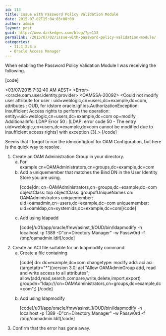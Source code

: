 ```yaml
---
id: 113
title: Issue with Password Policy Validation Module
date: 2015-07-02T15:04:03+00:00
author: admin
layout: post
guid: http://www.darkedges.com/blog/?p=113
permalink: /2015/07/02/issue-with-password-policy-validation-module/
categories:
  - 11.1.2.3.x
  - Oracle Access Manager
---
```

When enabling the Password Policy Validation Module I was receiving the following.

[code]

&lt;03/07/2015 7:32:40 AM AEST&gt; &lt;Error&gt; &lt;oracle.oam.user.identity.provider&gt; &lt;OAMSSA-20092&gt; 
&lt;Could not modify user attribute for user : uid=weblogic,cn=users,dc=example,dc=com, 
attributes : OUD, for idstore oracle.igf.ids.AuthorizationException: Insufficient Access 
rights to perform the operation: entity=uid=weblogic,cn=users,dc=example,dc=com 
op=modify AdditionalInfo: LDAP Error 50 : [LDAP: error code 50 - The entry 
uid=weblogic,cn=users,dc=example,dc=com cannot be modified due to insufficient access 
rights] with exception {3}.&gt;
[/code]

Seems that I forgot to run the idmconfigtool for OAM Configuration, but here is the quick way to resolve.
<ol>
	<li>Create an OAM Administration Group in your directory.
<ol style="list-style-type: lower-alpha;">
	<li>For example cn=OAMAdministrators,cn=groups,dc=example,dc=com</li>
	<li>Add a uniquemember that matches the Bind DN in the User Identity Store you are using.

[code]dn: cn=OAMAdministrators,cn=groups,dc=example,dc=com
objectClass: top
objectClass: groupofUniqueNames
cn: OAMAdministrators
uniquemember: uid=oamadmin,cn=users,dc=example,dc=com
uniquemember: uid=oamldap,cn=systemids,dc=example,dc=com[/code]

</li>
	<li>Add using ldapadd

[code]/u01/app/oracle/fmw/asinst_1/OUD/bin/ldapmodify -h localhost -p 1389 -D&quot;cn=Directory Manager&quot; -w Passw0rd -f /tmp/oamadmin.ldif[/code]

</li>
</ol>
</li>
	<li>Create an ACI file suitable for an ldapmodify command
<ol style="list-style-type: lower-alpha;">
	<li>Create a file containing

[code]
dn: dc=example,dc=com
changetype: modify
add: aci
aci: (targetattr=&quot;*&quot;)(version 3.0; acl &quot;Allow OAMAdminGroup add, read and write access to all attributes&quot;; allow(add,read,search,compare,write,delete,import,export) groupdn=&quot;ldap:///cn=OAMAdministrators,cn=groups,dc=example,dc=com&quot;;)
[/code]

</li>
	<li>Add using ldapmodify

[code]/u01/app/oracle/fmw/asinst_1/OUD/bin/ldapmodify -h localhost -p 1389 -D&quot;cn=Directory Manager&quot; -w Passw0rd -f /tmp/oamadmin.ldif[/code]

</li>
</ol>
</li>
	<li>Confirm that the error has gone away.</li>
</ol>